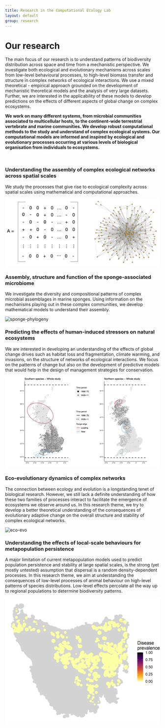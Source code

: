 ```yaml
---
title: Research in the Computational Ecology Lab
layout: default
group: research
---
```


<div class="row">

# Our research
The main focus of our research is to understand patterns of biodiversity distribution across space and time from a mechanistic perspective. We investigate both ecological and evolutionary mechanisms across scales from low-level behavioural processes, to high-level biomass transfer and structure in complex networks of ecological interactions. We use a mixed theoretical - empirical approach grounded on the development of mechanistic theoretical models and the analysis of very large datasets. Further, we are interested in the applicability of these models to develop predictions on the effects of different aspects of global change on complex ecosystems.

**We work on many different systems, from microbial communities associated to multicellular hosts, to the continent-wide terrestrial vertebrate and marine communities. We develop robust computational methods to the study and understand of complex ecological systems. Our computational models are informed and inspired by ecological and evolutionary processes occurring at various levels of biological organisation from individuals to ecosystems.**

<br>
</div>

<div class="row">

### Understanding the assembly of complex ecological networks across spatial scales

<div class="col-md-7 order-md-1">

We study the processes that give rise to ecological complexity across spatial scales using mathematical and computational approaches.

</div>
<div class="col-md-5 order-md-2 align-self-center">
<img class="img-fluid" src="/static/img/pub/2024_Lurgi.png" alt="network">
<!-- <a href="http://www.ucsf.edu"><img class="inline-block navb-icon" src="/static/img/mini-logo.png" alt="Lab logo"></a> -->

</div>
</div>
<div class="row">

### Assembly, structure and function of the sponge-associated microbiome

<div class="col-md-7 order-md-2">

We investigate the diversity and compositional patterns of complex microbial assemblages in marine sponges. Using information on the mechanisms playing out in these complex communities, we develop mathematical models to understand their assembly.

</div>

<div class="col-md-5 order-md-1 align-self-center">
<img class="img-fluid" src="/static/img/pub/2019_Lurgi.jpg" alt="sponge-phylogeny">
</div>
</div>
<div class="row">

### Predicting the effects of human-induced stressors on natural ecosystems

<div class="col-md-7 order-md-1 ">

We are interested in developing an understanding of the effects of global change drives such as habitat loss and fragmentation, climate warming, and invasions, on the structure of networks of ecological interactions. We focus on the patterns of change but also on the development of predictive models that would help in the design of management strategies for conservation.

</div>

<div class="col-md-3 order-md-2 align-self-center">

<img class="img-fluid" src="/static/img/pub/2023_Thompson.png" alt="bird-range-shift" width="1000">
</div>
</div>
<div class="row">

### Eco-evolutionary dynamics of complex networks

<div class="col-md-7 order-md-2">

The connection between ecology and evolution is a longstanding tenet of biological research. However, we still lack a definite understanding of how these two families of processes interact to facilitate the emergence of ecosystems we observe around us. In this research theme, we try to develop a better theoretical understanding of the consequences of evolutionary adaptive change on the overall structure and stability of complex ecological networks.

</div>

<div class="col-md-5 order-md-1 align-self-center">
<img class="img-fluid" src="/static/img/pub/2023_Lurgi_Pascual-Garcia.png" alt="eco-evo">
</div>
</div>
<div class="row">

### Understanding the effects of local-scale behaviours for metapopulation persistence

<div class="col-md-7 order-md-1">

A major limitation of current metapopulation models used to predict population persistence and stability at large spatial scales, is the strong (yet mostly untested) assumption that dispersal is a random density-dependent processes. In this research theme, we aim at understanding the consequences of low-level processes of animal behaviour on high-level patterns of species distributions. Low-level effects percolate all the way up to regional populations to determine biodiversity patterns.

</div>

<div class="col-md-5 order-md-2 align-self-center ">
<img class="img-fluid" src="/static/img/pub/2021_Durrant.gif" alt="dftd">
</div>

</div>
